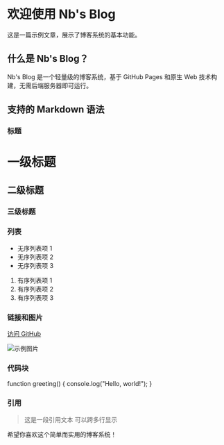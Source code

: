 # 欢迎使用 Nb's Blog

这是一篇示例文章，展示了博客系统的基本功能。

## 什么是 Nb's Blog？

Nb's Blog 是一个轻量级的博客系统，基于 GitHub Pages 和原生 Web 技术构建，无需后端服务器即可运行。

## 支持的 Markdown 语法

### 标题
# 一级标题
## 二级标题
### 三级标题
### 列表

- 无序列表项 1
- 无序列表项 2
- 无序列表项 3

1. 有序列表项 1
2. 有序列表项 2
3. 有序列表项 3

### 链接和图片

[访问 GitHub](https://github.com)

![示例图片](https://picsum.photos/800/400)

### 代码块
function greeting() {
  console.log("Hello, world!");
}
### 引用

> 这是一段引用文本
> 可以跨多行显示

希望你喜欢这个简单而实用的博客系统！
